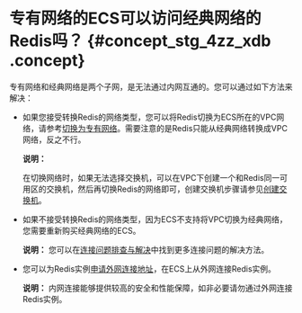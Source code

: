 # 专有网络的ECS可以访问经典网络的Redis吗？ {#concept_stg_4zz_xdb .concept}

专有网络和经典网络是两个子网，是无法通过内网互通的。您可以通过如下方法来解决：

-   如果您接受转换Redis的网络类型，您可以将Redis切换为ECS所在的VPC网络，请参考[切换为专有网络](../../../../intl.zh-CN/用户指南/实例管理/切换为专有网络.md#)。需要注意的是Redis只能从经典网络转换成VPC网络，反之不行。

    **说明：** 

    在切换网络时，如果无法选择交换机，可以在VPC下创建一个和Redis同一可用区的交换机，然后再切换Redis的网络即可，创建交换机步骤请参见[创建交换机](../../../../intl.zh-CN/专有网络和交换机/管理交换机/创建交换机.md#)。

-   如果不接受转换Redis的网络类型，因为ECS不支持将VPC切换为经典网络，您需要重新购买经典网络的ECS。

    **说明：** 您可以在[连接问题排查与解决](intl.zh-CN/常见问题/Redis连接问题排查与解决.md#)中找到更多连接问题的解决方法。

-   您可以为Redis实例[申请外网连接地址](../../../../intl.zh-CN/用户指南/连接管理/申请外网连接地址.md#)，在ECS上从外网连接Redis实例。

    **说明：** 内网连接能够提供较高的安全和性能保障，如非必要请勿通过外网连接Redis实例。


